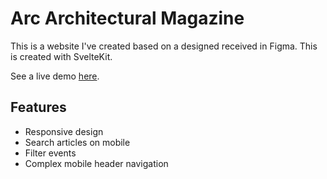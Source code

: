 # Arc Architectural Magazine
This is a website I've created based on a designed received in Figma. This is created with SvelteKit. 

See a live demo [here](https://arc-architectural-magazine.vercel.app).

## Features
- Responsive design
- Search articles on mobile
- Filter events
- Complex mobile header navigation 